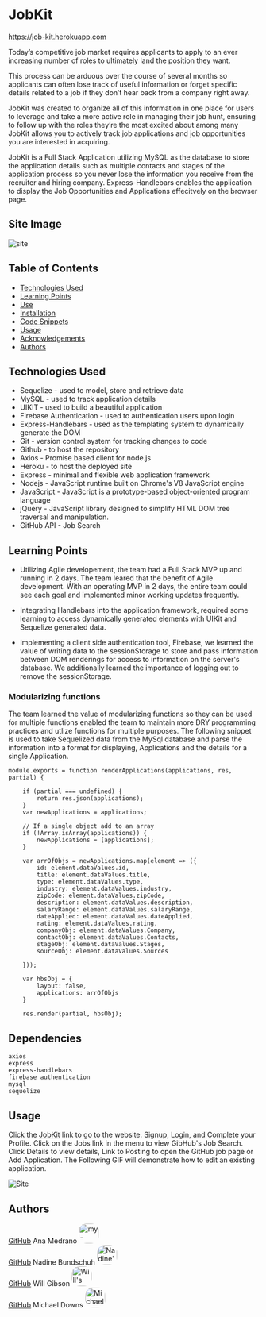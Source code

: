 # JobKit
https://job-kit.herokuapp.com

Today’s competitive job market requires applicants to apply to an ever increasing number of roles to ultimately land the position they want.   

This process can be arduous over the course of several months so applicants can often lose track of useful information or forget specific details related to a job if they don’t hear back from a company right away.   

JobKit was created to organize all of this information in one place for users to leverage and take a more active role in managing their job hunt, ensuring to follow up with the roles they’re the most excited about among many
JobKit allows you to actively track job applications and job opportunities you are interested in acquiring.

JobKit is a Full Stack Application utilizing MySQL as the database to store the application details such as multiple contacts and stages of the application process so you never lose the information you receive from the recruiter and hiring company.  Express-Handlebars enables the application to display the Job Opportunities and Applications effecitvely on the browser page.

## Site Image
![site](public/assets/images/screenshots/applications-tracked.jpg)

## Table of Contents

- [Technologies Used](#Technologies-Used)
- [Learning Points](#Learning-Points)
- [Use](#Use)
- [Installation](#Installation)
- [Code Snippets](#Code-Snippets)
- [Usage](#Usage)
- [Acknowledgements](#Acknoledgements)
- [Authors](#Authors)

## Technologies Used
- Sequelize - used to model, store and retrieve data
- MySQL - used to track application details
- UIKIT - used to build a beautiful application
- Firebase Authentication - used to authentication users upon login
- Express-Handlebars - used as the templating system to dynamically generate the DOM
- Git - version control system for tracking changes to code
- Github - to host the repository
- Axios - Promise based client for node.js
- Heroku - to host the deployed site
- Express - minimal and flexible web application framework
- Nodejs - JavaScript runtime built on Chrome's V8 JavaScript engine
- JavaScript - JavaScript is a prototype-based object-oriented program language 
- jQuery - JavaScript library designed to simplify HTML DOM tree traversal and manipulation.
- GitHub API - Job Search

## Learning Points
- Utilizing Agile developement, the team had a Full Stack MVP up and running in 2 days.  The team leared that the benefit of Agile development.  With an operating MVP in 2 days, the entire team could see each goal and implemented minor working updates frequently.

- Integrating Handlebars into the application framework, required some learning to access dynamically generated elements with UIKit and Sequelize generated data.

- Implementing a client side authentication tool, Firebase, we learned the value of writing data to the sessionStorage to store and pass information between DOM renderings for access to information on the server's database.  We additionally learned the importance of logging out to remove the sessionStorage.

### Modularizing functions
The team learned the value of modularizing functions so they can be used for multiple functions enabled the team to maintain more DRY programming practices and utlize functions for multiple purposes.  The following snippet is used to take Sequelized data from the MySql database and parse the information into a format for displaying, Applications and the details for a single Application.

```
module.exports = function renderApplications(applications, res, partial) {
    
    if (partial === undefined) {
        return res.json(applications);
    }
    var newApplications = applications;

    // If a single object add to an array
    if (!Array.isArray(applications)) {
        newApplications = [applications];
    }

    var arrOfObjs = newApplications.map(element => ({
        id: element.dataValues.id,
        title: element.dataValues.title,
        type: element.dataValues.type,
        industry: element.dataValues.industry,
        zipCode: element.dataValues.zipCode,
        description: element.dataValues.description,
        salaryRange: element.dataValues.salaryRange,
        dateApplied: element.dataValues.dateApplied,
        rating: element.dataValues.rating,
        companyObj: element.dataValues.Company,
        contactObj: element.dataValues.Contacts,
        stageObj: element.dataValues.Stages,
        sourceObj: element.dataValues.Sources

    }));

    var hbsObj = {
        layout: false,
        applications: arrOfObjs
    }

    res.render(partial, hbsObj);
```

## Dependencies
```
axios
express
express-handlebars
firebase authentication
mysql
sequelize
```
## Usage
Click the [JobKit](https://job-kit.herokuapp.com) link to go to the website.
Signup, Login, and Complete your Profile.
Click on the Jobs link in the menu to view GibHub's Job Search. Click Details to view details, Link to Posting to open the GitHub job page or Add Application.
The Following GIF will demonstrate how to edit an existing application.

![Site](public/assets/images/screenshots/application-details-edit.gif)

## Authors
[GitHub](https://github.com/analoo) Ana Medrano 
<img src='https://avatars3.githubusercontent.com/u/8609011?v=4' alt = "my-avatar" style = "width: 40px; border-radius: 15px;"/>    
[GitHub](https://github.com/nadineb1160) Nadine Bundschuh
<img src="https://avatars0.githubusercontent.com/u/23265256?v=4" alt = "Nadine's avatar" style = "width: 40px; border-radius: 15px;"/>   
[GitHub](https://github.com/wtgibson) Will Gibson 
<img src="https://avatars3.githubusercontent.com/u/61765020?v=4" alt = "Will's avatar" style = "width: 40px; border-radius: 15px;"/>   
[GitHub](https://github.com/chindowns) Michael Downs 
<img src="https://avatars3.githubusercontent.com/u/61262454?v=4" alt = "Michael's avatar" style = "width: 40px; border-radius: 15px;"/>

